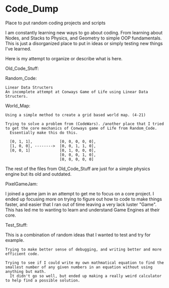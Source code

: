# Code_Dump
Place to put random coding projects and scripts

I am constantly learning new ways to go about coding. From learning about Nodes, and Stacks to Physics, and Geometry to simple OOP fundamentals.
This is just a disorganized place to put in ideas or simply testing new things I've learned.

Here is my attempt to organize or describe what is here.


Old_Code_Stuff:

  Random_Code:
  
    Linear Data Structers
    An incomplete attempt at Conways Game of Life using Linear Data Structers.
    
  World_Map:
  
    Using a simple method to create a grid based world map. (4-21)
    
    Trying to solve a problem from (CodeWars). /another place that I tried to get the core mechanics of Conways game of Life from Random_Code.
      Essentially make this do this.
      
      [0, 1, 1],            [0, 0, 0, 0, 0],
      [1, 0, 0], -------->  [0, 0, 1, 1, 0],
      [0, 0, 1]             [0, 1, 0, 0, 0],
                            [0, 0, 0, 1, 0],
                            [0, 0, 0, 0, 0]
  
  The rest of the files from Old_Code_Stuff are just for a simple physics engine but its old and outdated.
  
  
PixelGameJam:

  I joined a game jam in an attempt to get me to focus on a core project. I ended up focusing more on trying to figure out how to code to make things faster,
  and easier that I ran out of time leaving a very lack luster "Game". This has led me to wanting to learn and understand Game Engines at their core.
  
  
Test_Stuff:

  This is a combination of random ideas that I wanted to test and try for example. 
  
    Trying to make better sense of debugging, and writing better and more efficient code.
    
    Trying to see if I could write my own mathmatical equation to find the smallest number of any given numbers in an equation without using anything but math.
      It didn't go so well, but ended up making a really weird calculator to help find a possible solution.

